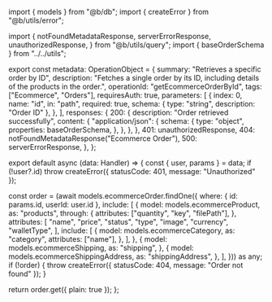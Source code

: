 import { models } from "@b/db";
import { createError } from "@b/utils/error";

import {
  notFoundMetadataResponse,
  serverErrorResponse,
  unauthorizedResponse,
} from "@b/utils/query";
import { baseOrderSchema } from "../../utils";

export const metadata: OperationObject = {
  summary: "Retrieves a specific order by ID",
  description:
    "Fetches a single order by its ID, including details of the products in the order.",
  operationId: "getEcommerceOrderById",
  tags: ["Ecommerce", "Orders"],
  requiresAuth: true,
  parameters: [
    {
      index: 0,
      name: "id",
      in: "path",
      required: true,
      schema: { type: "string", description: "Order ID" },
    },
  ],
  responses: {
    200: {
      description: "Order retrieved successfully",
      content: {
        "application/json": {
          schema: {
            type: "object",
            properties: baseOrderSchema,
          },
        },
      },
    },
    401: unauthorizedResponse,
    404: notFoundMetadataResponse("Ecommerce Order"),
    500: serverErrorResponse,
  },
};

export default async (data: Handler) => {
  const { user, params } = data;
  if (!user?.id)
    throw createError({ statusCode: 401, message: "Unauthorized" });

  const order = (await models.ecommerceOrder.findOne({
    where: { id: params.id, userId: user.id },
    include: [
      {
        model: models.ecommerceProduct,
        as: "products",
        through: {
          attributes: ["quantity", "key", "filePath"],
        },
        attributes: [
          "name",
          "price",
          "status",
          "type",
          "image",
          "currency",
          "walletType",
        ],
        include: [
          {
            model: models.ecommerceCategory,
            as: "category",
            attributes: ["name"],
          },
        ],
      },
      {
        model: models.ecommerceShipping,
        as: "shipping",
      },
      {
        model: models.ecommerceShippingAddress,
        as: "shippingAddress",
      },
    ],
  })) as any;
  if (!order) {
    throw createError({ statusCode: 404, message: "Order not found" });
  }

  return order.get({ plain: true });
};
